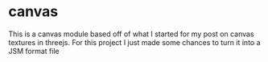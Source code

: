 # canvas

This is a canvas module based off of what I started for my post on canvas textures in threejs. For this project I just made some chances to turn it into a JSM format file